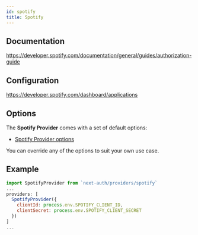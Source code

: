 ```yaml
---
id: spotify
title: Spotify
---
```


## Documentation

https://developer.spotify.com/documentation/general/guides/authorization-guide

## Configuration

https://developer.spotify.com/dashboard/applications

## Options

The **Spotify Provider** comes with a set of default options:

- [Spotify Provider options](https://github.com/nextauthjs/next-auth/blob/main/src/providers/spotify.ts)

You can override any of the options to suit your own use case.

## Example

```js
import SpotifyProvider from `next-auth/providers/spotify`
...
providers: [
  SpotifyProvider({
    clientId: process.env.SPOTIFY_CLIENT_ID,
    clientSecret: process.env.SPOTIFY_CLIENT_SECRET
  })
]
...
```
